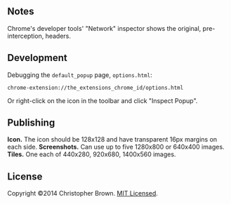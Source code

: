 ## Notes

Chrome's developer tools' "Network" inspector shows the original, pre-interception, headers.


## Development

Debugging the `default_popup` page, `options.html`:

    chrome-extension://the_extensions_chrome_id/options.html

Or right-click on the icon in the toolbar and click "Inspect Popup".


## Publishing

**Icon.** The icon should be 128x128 and have transparent 16px margins on each side.
**Screenshots.** Can use up to five 1280x800 or 640x400 images.
**Tiles.** One each of 440x280, 920x680, 1400x560 images.


## License

Copyright ©2014 Christopher Brown. [MIT Licensed](http://opensource.org/licenses/MIT).
